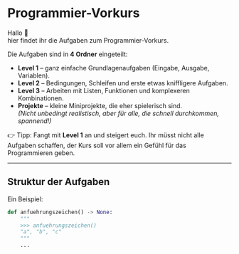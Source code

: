 # Programmier-Vorkurs

Hallo 👋  
hier findet ihr die Aufgaben zum Programmier-Vorkurs.

Die Aufgaben sind in **4 Ordner** eingeteilt:  

- **Level 1** – ganz einfache Grundlagenaufgaben (Eingabe, Ausgabe, Variablen).  
- **Level 2** – Bedingungen, Schleifen und erste etwas kniffligere Aufgaben.  
- **Level 3** – Arbeiten mit Listen, Funktionen und komplexeren Kombinationen.  
- **Projekte** – kleine Miniprojekte, die eher spielerisch sind.  
  *(Nicht unbedingt realistisch, aber für alle, die schnell durchkommen, spannend!)*

👉 Tipp: Fangt mit **Level 1** an und steigert euch. Ihr müsst nicht alle Aufgaben schaffen, der Kurs soll vor allem ein Gefühl für das Programmieren geben.  

---

## Struktur der Aufgaben

Ein Beispiel:

```python
def anfuehrungszeichen() -> None:
    """
    >>> anfuehrungszeichen()
    "a", "b", "c"
    """
    ...
